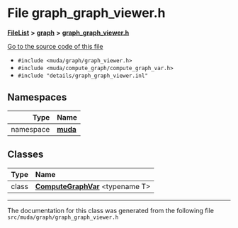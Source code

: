

# File graph\_graph\_viewer.h



[**FileList**](files.md) **>** [**graph**](dir_946c6946a1291bae853a7ff8b793a277.md) **>** [**graph\_graph\_viewer.h**](graph__graph__viewer_8h.md)

[Go to the source code of this file](graph__graph__viewer_8h_source.md)



* `#include <muda/graph/graph_viewer.h>`
* `#include <muda/compute_graph/compute_graph_var.h>`
* `#include "details/graph_graph_viewer.inl"`













## Namespaces

| Type | Name |
| ---: | :--- |
| namespace | [**muda**](namespacemuda.md) <br> |


## Classes

| Type | Name |
| ---: | :--- |
| class | [**ComputeGraphVar**](classmuda_1_1_compute_graph_var.md) &lt;typename T&gt;<br> |



















































------------------------------
The documentation for this class was generated from the following file `src/muda/graph/graph_graph_viewer.h`

